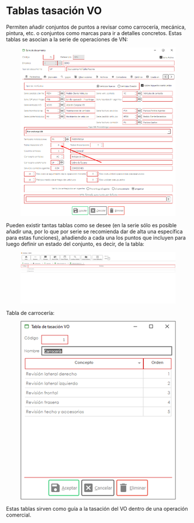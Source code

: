 # Tablas tasación VO

Permiten añadir conjuntos de puntos a revisar como carrocería, mecánica, pintura, etc. o conjuntos como marcas para ir a detalles concretos. Estas tablas se asocian a la serie de operaciones de VN:

<figure><img src="../../../.gitbook/assets/imagen (5) (10).png" alt=""><figcaption></figcaption></figure>

Pueden existir tantas tablas como se desee (en la serie sólo es posible añadir una, por lo que por serie se recomienda dar de alta una específica para estas funciones), añadiendo a cada una los puntos que incluyen para luego definir un estado del conjunto, es decir, de la tabla:

<figure><img src="../../../.gitbook/assets/imagen (2) (8).png" alt=""><figcaption></figcaption></figure>

Tabla de carrocería:

<figure><img src="../../../.gitbook/assets/imagen (8) (7).png" alt=""><figcaption></figcaption></figure>

Estas tablas sirven como guía a la tasación del VO dentro de una operación comercial.
